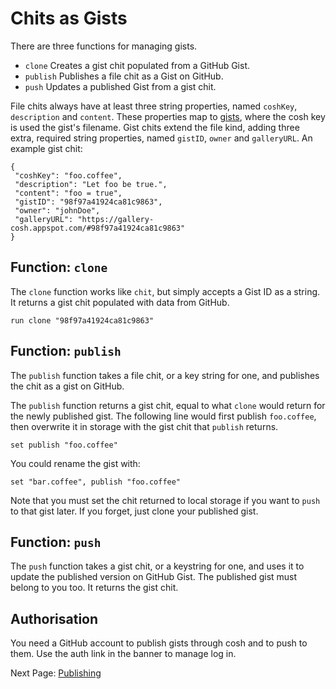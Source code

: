 # Chits as Gists

There are three functions for managing gists.

- `clone` Creates a gist chit populated from a GitHub Gist.
- `publish` Publishes a file chit as a Gist on GitHub.
- `push` Updates a published Gist from a gist chit.

File chits always have at least three string properties, named `coshKey`, `description`
and `content`. These properties map to [gists][1], where the cosh key is used the gist's
filename. Gist chits extend the file kind, adding three extra, required string properties,
named `gistID`, `owner` and `galleryURL`. An example gist chit:

    {
     "coshKey": "foo.coffee",
     "description": "Let foo be true.",
     "content": "foo = true",
     "gistID": "98f97a41924ca81c9863",
     "owner": "johnDoe",
     "galleryURL": "https://gallery-cosh.appspot.com/#98f97a41924ca81c9863"
    }

## Function: `clone`

The `clone` function works like `chit`, but simply accepts a Gist ID as a string.
It returns a gist chit populated with data from GitHub.

    run clone "98f97a41924ca81c9863"

## Function: `publish`

The `publish` function takes a file chit, or a key string for one, and publishes
the chit as a gist on GitHub.

The `publish` function returns a gist chit, equal to what `clone` would return for
the newly published gist. The following line would first publish `foo.coffee`, then
overwrite it in storage with the gist chit that `publish` returns.

    set publish "foo.coffee"

You could rename the gist with:

    set "bar.coffee", publish "foo.coffee"

Note that you must set the chit returned to local storage if you want to `push` to that
gist later. If you forget, just clone your published gist.

## Function: `push`

The `push` function takes a gist chit, or a keystring for one, and uses it to update the
published version on GitHub Gist. The published gist must belong to you too. It returns
the gist chit.

## Authorisation

You need a GitHub account to publish gists through cosh and to push to them.
Use the auth link in the banner to manage log in.

Next Page: [Publishing](/docs/book/cosh_publishing.md)

[1]: https://gist.github.com
